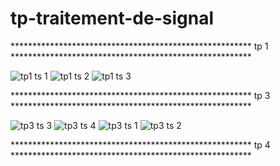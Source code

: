 # tp-traitement-de-signal
******************************************************* tp 1 *******************************************************



![tp1 ts 1](https://user-images.githubusercontent.com/122915744/213954433-9a608c56-b7fa-47ec-b425-7fc4f67dd968.png)
![tp1 ts 2](https://user-images.githubusercontent.com/122915744/213954645-a0724e79-ffe1-4813-bf46-6826fbad7239.png)
![tp1 ts 3](https://user-images.githubusercontent.com/122915744/213954647-820dce34-1256-4a47-b68e-12d253341f94.png)



******************************************************* tp 3 *******************************************************

![tp3 ts 3](https://user-images.githubusercontent.com/122915744/214036038-92a1e32d-4177-421f-b580-d35102cc7cce.png)
![tp3 ts 4](https://user-images.githubusercontent.com/122915744/214036043-01d8995f-15b3-4797-b801-e83ccfa1b0be.png)
![tp3 ts 1](https://user-images.githubusercontent.com/122915744/214036046-5a59971a-6410-4974-bbc3-8a298b95b599.png)
![tp3 ts 2](https://user-images.githubusercontent.com/122915744/214036049-98b3dd6d-4ea6-4da2-a782-5512228995f6.png)


******************************************************* tp 4 *******************************************************











